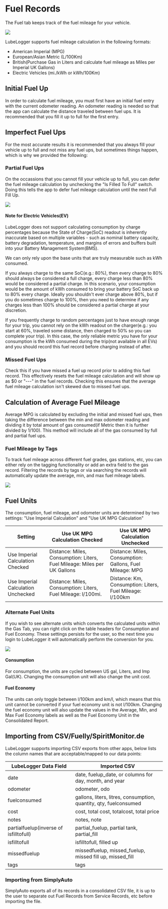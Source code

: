 # Fuel Records

The Fuel tab keeps track of the fuel mileage for your vehicle.

![](/Records/Fuel%20Records/a/image-1726780458423.png)

LubeLogger supports fuel mileage calculation in the following formats:
- American Imperial (MPG)
- European/Asian Metric (L/100Km)
- British(Purchase Gas in Liters and calculate fuel mileage as Miles per Imperial UK Gallons)
- Electric Vehicles (mi./kWh or kWh/100Km)

## Initial Fuel Up
In order to calculate fuel mileage, you must first have an initial fuel entry with the current odometer reading. An odometer reading is needed so that the app can calculate the distance traveled between fuel ups. It is recommended that you fill it up to full for the first entry.

## Imperfect Fuel Ups
For the most accurate results it is recommended that you always fill your vehicle up to full and not miss any fuel ups, but sometimes things happen, which is why we provided the following:

### Partial Fuel Ups
On the occassions that you cannot fill your vehicle up to full, you can defer the fuel mileage calculation by unchecking the "Is Filled To Full" switch. Doing this tells the app to defer fuel mileage calculation until the next Full Fill Up.

![](/Records/Fuel%20Records/a/image-1726780463015.png)

#### Note for Electric Vehicles(EV)
LubeLogger does not support calculating consumption by charge percentages because the State of Charge(SoC) readout is inherently inaccurate based on multiple variables - such as nominal battery capacity, battery degradation, temperature, and margins of errors and buffers built into your Battery Management System(BMS).

We can only rely upon the base units that are truly measurable such as kWh consumed. 

If you always charge to the same SoC(e.g.: 80%), then every charge to 80% should always be considered a full charge, every charge less than 80% would be considered a partial charge. In this scenario, your consumption would be the amount of kWh consumed to bring your battery SoC back up to 80% every charge. Ideally you shouldn't ever charge above 80%, but if you do sometimes charge to 100%, then you need to determine if any charges less than 100% should be considered a partial charge at your discretion.

If you frequently charge to random percentages just to have enough range for your trip, you cannot rely on the kWh readout on the charger(e.g.: you start at 60%, traveled some distance, then charged to 50% so you can complete your trip). In this case, the only reliable metric you have for your consumption is the kWh consumed during the trip(not available in all EVs) and you should record this fuel record before charging instead of after.

### Missed Fuel Ups
Check this if you have missed a fuel up record prior to adding this fuel record. This effectively resets the fuel mileage calculation and will show up as $0 or "---" in the fuel records. Checking this ensures that the average fuel mileage calculation isn't skewed due to missed fuel ups.

## Calculation of Average Fuel Mileage
Average MPG is calculated by excluding the initial and missed fuel ups, then taking the difference between the min and max odometer reading and dividing it by total amount of gas consumed(if Metric then it is further divided by 1/100). This method will include all of the gas consumed by full and partial fuel ups.

### Fuel Mileage by Tags
To track fuel mileage across different fuel grades, gas stations, etc, you can either rely on the tagging functionality or add an extra field to the gas record. Filtering the records by tags or via searching the records will automatically update the average, min, and max fuel mileage labels.

![](/Records/Fuel%20Records/a/image-1726780562015.gif)

## Fuel Units
The consumption, fuel mileage, and odometer units are determined by two settings: "Use Imperial Calculation" and "Use UK MPG Calculation"

| Setting | Use UK MPG Calculation Checked | Use UK MPG Calculation Unchecked |
| -------- | -------- | -------- |
| Use Imperial Calculation Checked    | Distance: Miles, Consumption: Liters, Fuel Mileage: Miles per UK Gallons       | Distance: Miles, Consumption: Gallons, Fuel Mileage: MPG    |
| Use Imperial Calculation Unchecked     | Distance: Miles, Consumption: Liters, Fuel Mileage: l/100mi.    | Distance: Km, Consumption: Liters, Fuel Mileage: l/100km   |

### Alternate Fuel Units
If you wish to see alternate units which converts the calculated units within the Gas Tab, you can right click on the table headers for Consumption and Fuel Economy. These settings persists for the user, so the next time you login to LubeLogger it will automatically perform the conversion for you.

![](/Records/Fuel%20Records/a/image-1726780518163.gif)

#### Consumption
For consumption, the units are cycled between US gal, Liters, and Imp Gal(UK). Changing the consumption unit will also change the unit cost.

#### Fuel Economy
The units can only toggle between l/100km and km/l, which means that this unit cannot be converted if your fuel economy unit is not l/100km. Changing the fuel economy unit will also update the values in the Average, Min, and Max Fuel Economy labels as well as the Fuel Economy Unit in the Consolidated Report.

## Importing from CSV/Fuelly/SpiritMonitor.de
LubeLogger supports importing CSV exports from other apps, below lists the column names that are acceptable/mapped to our data points:

| LubeLogger Data Field                  | Imported CSV                                                   		|
| -------------------------------------- | ---------------------------------------------------------------------|
| date                                   | date, fuelup_date, or columns for day, month, and year    			|
| odometer                               | odometer, odo                                                    	|
| fuelconsumed                           | gallons, liters, litres, consumption, quantity, qty, fuelconsumed 	|
| cost                                   | cost, total cost, totalcost,  total price                      		|
| notes                                  | notes, note                                                    		|
| partialfuelup(inverse of isfilltofull) | partial_fuelup, partial tank, partial_fill                     		|
| isfilltofull                           | isfilltofull, filled up                                        		|
| missedfuelup                           | missedfuelup, missed_fuelup, missed fill up, missed_fill       		|
| tags                                   |        tags                                                    		|

### Importing from SimplyAuto
SimplyAuto exports all of its records in a consolidated CSV file, it is up to the user to separate out Fuel Records from Service Records, etc before importing the file.
